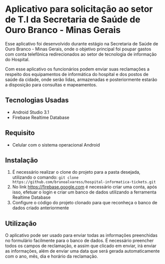 # Aplicativo para solicitação ao setor de T.I da Secretaria de Saúde de Ouro Branco - Minas Gerais


Esse aplicativo foi desenvolvido durante estágio na Secretaria de Saúde de Ouro Branco - Minas Gerais, onde o objetivo principal foi
poupar gastos com conta telefônica redirecionados ao setor de tecnologia de informação do Hospital. 

Com esse aplicativo os funcionários podem enviar suas reclamações a respeito dos equipamentos de informática do hospital e dos postos de saúde da cidade, onde serão lidas, armazenadas e posteriormente estarão a disposição para consultas e mapeamentos.

## Tecnologias Usadas

- Android Studio 3.1
- Firebase Realtime Database

## Requisito

- Celular com o sistema operacional Android 

## Instalação

1. É necessário realizar o clone do projeto para a pasta desejada, utilizando o comando:  `git clone https://github.com/brunoalvaress/hospital-informatica-tickets.git`
2. No link https://firebase.google.com é necessário criar uma conta, após isso, efetuar o login e criar um banco de dados utilizando a ferramenta Realtime Database
3. Configure o código do projeto clonado para que reconheça o banco de dados criado anteriormente

## Utilização 

O aplicativo pode ser usado para enviar todas as informações preenchidas no formulário facilmente para o banco de dados. É necessário preencher todos os campos de reclamação, e assim que clicado em enviar, irá enviar as informações, além de enviar uma data que será gerada automaticamente com o ano, mês, dia e horário da reclamação.
